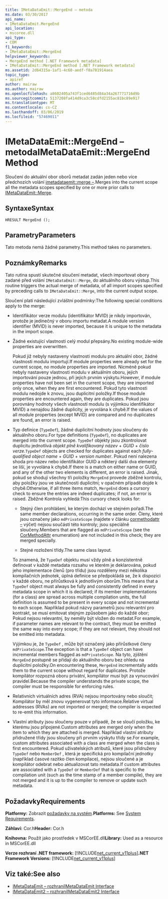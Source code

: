```yaml
---
title: IMetaDataEmit::MergeEnd – metoda
ms.date: 03/30/2017
api_name:
- IMetaDataEmit.MergeEnd
api_location:
- mscoree.dll
api_type:
- COM
f1_keywords:
- IMetaDataEmit::MergeEnd
helpviewer_keywords:
- MergeEnd method [.NET Framework metadata]
- IMetaDataEmit::MergeEnd method [.NET Framework metadata]
ms.assetid: 2d64315a-1af1-4c60-aedf-f8a781914aea
topic_type:
- apiref
author: mairaw
ms.author: mairaw
ms.openlocfilehash: a8602405a743f1ced6485d84a34a267771716d9b
ms.sourcegitcommit: 5137208fa414d9ca3c58cdfd2155ac81bc89e917
ms.translationtype: MT
ms.contentlocale: cs-CZ
ms.lasthandoff: 03/06/2019
ms.locfileid: "57469011"
---
```

# <a name="imetadataemitmergeend-method"></a><span data-ttu-id="f466d-102">IMetaDataEmit::MergeEnd – metoda</span><span class="sxs-lookup"><span data-stu-id="f466d-102">IMetaDataEmit::MergeEnd Method</span></span>
<span data-ttu-id="f466d-103">Sloučení do aktuální obor oborů metadat zadán jeden nebo více předchozích volání [imetadataemit::merge –](../../../../docs/framework/unmanaged-api/metadata/imetadataemit-merge-method.md).</span><span class="sxs-lookup"><span data-stu-id="f466d-103">Merges into the current scope all the metadata scopes specified by one or more prior calls to [IMetaDataEmit::Merge](../../../../docs/framework/unmanaged-api/metadata/imetadataemit-merge-method.md).</span></span>  
  
## <a name="syntax"></a><span data-ttu-id="f466d-104">Syntaxe</span><span class="sxs-lookup"><span data-stu-id="f466d-104">Syntax</span></span>  
  
```  
HRESULT MergeEnd ();  
```  
  
## <a name="parameters"></a><span data-ttu-id="f466d-105">Parametry</span><span class="sxs-lookup"><span data-stu-id="f466d-105">Parameters</span></span>  
 <span data-ttu-id="f466d-106">Tato metoda nemá žádné parametry.</span><span class="sxs-lookup"><span data-stu-id="f466d-106">This method takes no parameters.</span></span>  
  
## <a name="remarks"></a><span data-ttu-id="f466d-107">Poznámky</span><span class="sxs-lookup"><span data-stu-id="f466d-107">Remarks</span></span>  
 <span data-ttu-id="f466d-108">Tato rutina spustí skutečné sloučení metadat, všech importovat obory zadané před volání `IMetaDataEmit::Merge`, do aktuálního oboru výstup.</span><span class="sxs-lookup"><span data-stu-id="f466d-108">This routine triggers the actual merge of metadata, of all import scopes specified by preceding calls to `IMetaDataEmit::Merge`, into the current output scope.</span></span>  
  
 <span data-ttu-id="f466d-109">Sloučení platí následující zvláštní podmínky:</span><span class="sxs-lookup"><span data-stu-id="f466d-109">The following special conditions apply to the merge:</span></span>  
  
-   <span data-ttu-id="f466d-110">Identifikátor verze modulu (identifikátor MVID) je nikdy importován, protože je jedinečný v oboru importu metadat.</span><span class="sxs-lookup"><span data-stu-id="f466d-110">A module version identifier (MVID) is never imported, because it is unique to the metadata in the import scope.</span></span>  
  
-   <span data-ttu-id="f466d-111">Žádné existující vlastnosti celý modul přepsány.</span><span class="sxs-lookup"><span data-stu-id="f466d-111">No existing module-wide properties are overwritten.</span></span>  
  
     <span data-ttu-id="f466d-112">Pokud již nebyly nastaveny vlastnosti modulu pro aktuální obor, žádné vlastnosti modulu importují.</span><span class="sxs-lookup"><span data-stu-id="f466d-112">If module properties were already set for the current scope, no module properties are imported.</span></span> <span data-ttu-id="f466d-113">Nicméně pokud nebyly nastaveny vlastnosti modulu v aktuálním oboru, jejich importování pouze jednou, při jejich prvním výskytu.</span><span class="sxs-lookup"><span data-stu-id="f466d-113">However, if module properties have not been set in the current scope, they are imported only once, when they are first encountered.</span></span> <span data-ttu-id="f466d-114">Pokud tyto vlastnosti modulu nedojde k znovu, jsou duplicitní položky.</span><span class="sxs-lookup"><span data-stu-id="f466d-114">If those module properties are encountered again, they are duplicates.</span></span> <span data-ttu-id="f466d-115">Pokud jsou porovnány hodnoty všech vlastností modulu (s výjimkou identifikátor MVID) a nenajdou žádné duplicity, je vyvolána k chybě.</span><span class="sxs-lookup"><span data-stu-id="f466d-115">If the values of all module properties (except MVID) are compared and no duplicates are found, an error is raised.</span></span>  
  
-   <span data-ttu-id="f466d-116">Typ definice (`TypeDef`), žádné duplicitní hodnoty jsou sloučeny do aktuálního oboru.</span><span class="sxs-lookup"><span data-stu-id="f466d-116">For type definitions (`TypeDef`), no duplicates are merged into the current scope.</span></span> <span data-ttu-id="f466d-117">`TypeDef` objekty jsou zkontrolovat duplicitu jednotlivá *objekt plně kvalifikovaný název* + *GUID* + *číslo verze*.</span><span class="sxs-lookup"><span data-stu-id="f466d-117">`TypeDef` objects are checked for duplicates against each *fully-qualified object name* + *GUID* + *version number*.</span></span> <span data-ttu-id="f466d-118">Pokud není nalezena shoda pro název nebo identifikátor GUID a některý další dva elementy se liší, je vyvolána k chybě.</span><span class="sxs-lookup"><span data-stu-id="f466d-118">If there is a match on either name or GUID, and any of the other two elements is different, an error is raised.</span></span> <span data-ttu-id="f466d-119">Jinak, pokud se shodují všechny tři položky `MergeEnd` provede zběžné kontrolu, aby položky jsou ve skutečnosti duplicitní; v opačném případě dojde k chybě.</span><span class="sxs-lookup"><span data-stu-id="f466d-119">Otherwise, if all three items match, `MergeEnd` does a cursory check to ensure the entries are indeed duplicates; if not, an error is raised.</span></span> <span data-ttu-id="f466d-120">Zběžné Kontrola vyhledá:</span><span class="sxs-lookup"><span data-stu-id="f466d-120">This cursory check looks for:</span></span>  
  
    -   <span data-ttu-id="f466d-121">Stejný člen prohlášení, ke kterým dochází ve stejném pořadí.</span><span class="sxs-lookup"><span data-stu-id="f466d-121">The same member declarations, occurring in the same order.</span></span> <span data-ttu-id="f466d-122">Členy, které jsou označeny jako `mdPrivateScope` (najdete v článku [cormethodattr –](../../../../docs/framework/unmanaged-api/metadata/cormethodattr-enumeration.md) výčet) nejsou součástí této kontroly; jsou speciálně sloučeny.</span><span class="sxs-lookup"><span data-stu-id="f466d-122">Members that are flagged as `mdPrivateScope` (see the [CorMethodAttr](../../../../docs/framework/unmanaged-api/metadata/cormethodattr-enumeration.md) enumeration) are not included in this check; they are merged specially.</span></span>  
  
    -   <span data-ttu-id="f466d-123">Stejné rozložení třídy.</span><span class="sxs-lookup"><span data-stu-id="f466d-123">The same class layout.</span></span>  
  
     <span data-ttu-id="f466d-124">To znamená, že `TypeDef` objektu musí vždy plně a konzistentně definovat v každé metadata rozsahu ve kterém je deklarována, pokud jeho implementace členů (pro třídu) jsou rozděleny mezi několika kompilačních jednotek, úplná definice se předpokládá se, že k dispozici v každé oboru, ne přírůstková k jednotlivým oborům.</span><span class="sxs-lookup"><span data-stu-id="f466d-124">This means that a `TypeDef` object must always be fully and consistently defined in every metadata scope in which it is declared; if its member implementations (for a class) are spread across multiple compilation units, the full definition is assumed to be present in every scope and not incremental to each scope.</span></span> <span data-ttu-id="f466d-125">Například pokud názvy parametrů jsou relevantní pro kontrakt, se musí emitovat stejným způsobem jako do každé obor; Pokud nejsou relevantní, by neměly být vložen do metadat.</span><span class="sxs-lookup"><span data-stu-id="f466d-125">For example, if parameter names are relevant to the contract, they must be emitted the same way into every scope; if they are not relevant, they should not be emitted into metadata.</span></span>  
  
     <span data-ttu-id="f466d-126">Výjimkou je, že `TypeDef` , může být označený jako přírůstkové členy `mdPrivateScope`.</span><span class="sxs-lookup"><span data-stu-id="f466d-126">The exception is that a `TypeDef` object can have incremental members flagged as `mdPrivateScope`.</span></span> <span data-ttu-id="f466d-127">Na tyto, zjištění `MergeEnd` postupně se přidají do aktuálního oboru bez ohledu na duplicitní položky.</span><span class="sxs-lookup"><span data-stu-id="f466d-127">On encountering these, `MergeEnd` incrementally adds them to the current scope without regard for duplicates.</span></span> <span data-ttu-id="f466d-128">Protože kompilátor rozpozná oboru privátní, kompilátor musí být za vynucování pravidel.</span><span class="sxs-lookup"><span data-stu-id="f466d-128">Because the compiler understands the private scope, the compiler must be responsible for enforcing rules.</span></span>  
  
-   <span data-ttu-id="f466d-129">Relativních virtuálních adres (RVA) nejsou importovány nebo sloučit; Kompilátor by měl znovu vygenerovat tyto informace.</span><span class="sxs-lookup"><span data-stu-id="f466d-129">Relative virtual addresses (RVAs) are not imported or merged; the compiler is expected to re-emit this information.</span></span>  
  
-   <span data-ttu-id="f466d-130">Vlastní atributy jsou sloučeny pouze v případě, že se sloučí položku, ke kterému jsou připojené.</span><span class="sxs-lookup"><span data-stu-id="f466d-130">Custom attributes are merged only when the item to which they are attached is merged.</span></span> <span data-ttu-id="f466d-131">Například vlastní atributy přidružené třídy jsou sloučeny při prvním výskytu třídy se.</span><span class="sxs-lookup"><span data-stu-id="f466d-131">For example, custom attributes associated with a class are merged when the class is first encountered.</span></span> <span data-ttu-id="f466d-132">Pokud uživatelských atributů, které jsou přidruženy `TypeDef` nebo `MemberDef` , která je specifická pro kompilační jednotky (například časové razítko člen kompilace), nejsou sloučené a je kompilátor odebrat nebo aktualizovat tato metadata.</span><span class="sxs-lookup"><span data-stu-id="f466d-132">If custom attributes are associated with a `TypeDef` or `MemberDef` that is specific to the compilation unit (such as the time stamp of a member compile), they are not merged and it is up to the compiler to remove or update such metadata.</span></span>  
  
## <a name="requirements"></a><span data-ttu-id="f466d-133">Požadavky</span><span class="sxs-lookup"><span data-stu-id="f466d-133">Requirements</span></span>  
 <span data-ttu-id="f466d-134">**Platformy:** Zobrazit [požadavky na systém](../../../../docs/framework/get-started/system-requirements.md).</span><span class="sxs-lookup"><span data-stu-id="f466d-134">**Platforms:** See [System Requirements](../../../../docs/framework/get-started/system-requirements.md).</span></span>  
  
 <span data-ttu-id="f466d-135">**Záhlaví:** Cor.h</span><span class="sxs-lookup"><span data-stu-id="f466d-135">**Header:** Cor.h</span></span>  
  
 <span data-ttu-id="f466d-136">**Knihovna:** Použít jako prostředek v MSCorEE.dll</span><span class="sxs-lookup"><span data-stu-id="f466d-136">**Library:** Used as a resource in MSCorEE.dll</span></span>  
  
 <span data-ttu-id="f466d-137">**Verze rozhraní .NET framework:** [!INCLUDE[net_current_v11plus](../../../../includes/net-current-v11plus-md.md)]</span><span class="sxs-lookup"><span data-stu-id="f466d-137">**.NET Framework Versions:** [!INCLUDE[net_current_v11plus](../../../../includes/net-current-v11plus-md.md)]</span></span>  
  
## <a name="see-also"></a><span data-ttu-id="f466d-138">Viz také:</span><span class="sxs-lookup"><span data-stu-id="f466d-138">See also</span></span>
- [<span data-ttu-id="f466d-139">IMetaDataEmit – rozhraní</span><span class="sxs-lookup"><span data-stu-id="f466d-139">IMetaDataEmit Interface</span></span>](../../../../docs/framework/unmanaged-api/metadata/imetadataemit-interface.md)
- [<span data-ttu-id="f466d-140">IMetaDataEmit2 – rozhraní</span><span class="sxs-lookup"><span data-stu-id="f466d-140">IMetaDataEmit2 Interface</span></span>](../../../../docs/framework/unmanaged-api/metadata/imetadataemit2-interface.md)
